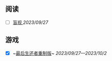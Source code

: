 ## 阅读

- [ ] [盲视 ](https://book.douban.com/subject/10608453/) *2023/09/27*

## 游戏

- [x] ~[最后生还者重制版](https://store.steampowered.com/app/1888930/The_Last_of_Us_Part_I/)~  *2023/09/27—2023/10/2*



